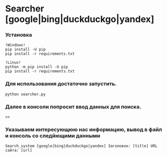 # Searcher [google|bing|duckduckgo|yandex]

### Установка

```
!Windows!
pip install -U pip
pip install -r requirements.txt

!Linux!
python -m pip install -U pip
pip install -r requirements.txt
```

### Для использования достаточно запустить.

```
python searcher.py
```

### Далее в консоли попросит ввод данных для поиска.

```
>>
```
### Указываем интересующюю нас информацию, вывод в файл и консоль со следйющими данными

```
Search_system [google|bing|duckduckgo|yandex] Заголовок: [title] URL сайта: [url]
```


    
